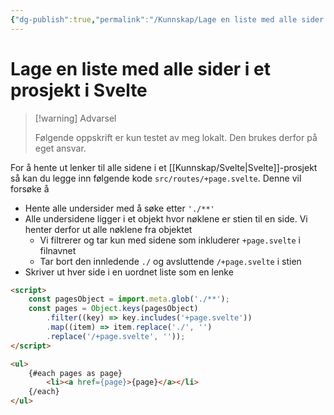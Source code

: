 ```yaml
---
{"dg-publish":true,"permalink":"/Kunnskap/Lage en liste med alle sider i et prosjekt i Svelte/","title":"Lage en liste med alle sider i et prosjekt i Svelte","tags":["it1","svelte"]}
---
```



# Lage en liste med alle sider i et prosjekt i Svelte

>[!warning] Advarsel
>
> Følgende oppskrift er kun testet av meg lokalt. Den brukes derfor på eget ansvar.

For å hente ut lenker til alle sidene i et [[Kunnskap/Svelte\|Svelte]]-prosjekt så kan du legge inn følgende kode `src/routes/+page.svelte`. Denne vil forsøke å 
- Hente alle undersider med å søke etter `'./**'`
- Alle undersidene ligger i et objekt hvor nøklene er stien til en side. Vi henter derfor ut alle nøklene fra objektet
	- Vi filtrerer og tar kun med sidene som inkluderer `+page.svelte` i filnavnet
	- Tar bort den innledende `./` og avsluttende `/+page.svelte` i stien
- Skriver ut hver side i en uordnet liste som en lenke

```html
<script>
	const pagesObject = import.meta.glob('./**');
	const pages = Object.keys(pagesObject)
		.filter((key) => key.includes('+page.svelte'))
		.map((item) => item.replace('./', '')
		.replace('/+page.svelte', ''));
</script>

<ul>
	{#each pages as page}
		<li><a href={page}>{page}</a></li>
	{/each}
</ul>
```
